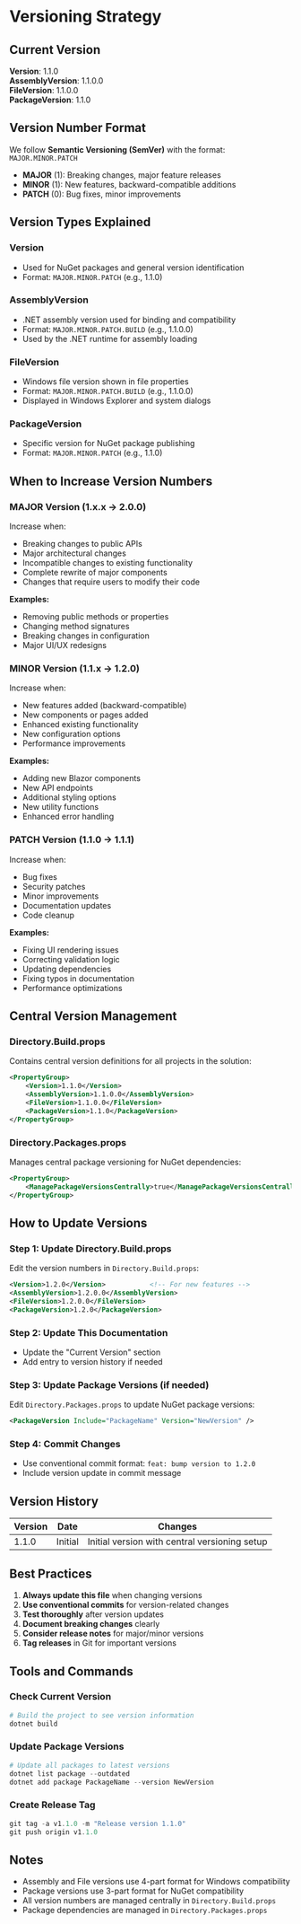 # Versioning Strategy

## Current Version

**Version**: 1.1.0  
**AssemblyVersion**: 1.1.0.0  
**FileVersion**: 1.1.0.0  
**PackageVersion**: 1.1.0

## Version Number Format

We follow **Semantic Versioning (SemVer)** with the format: `MAJOR.MINOR.PATCH`

- **MAJOR** (1): Breaking changes, major feature releases
- **MINOR** (1): New features, backward-compatible additions
- **PATCH** (0): Bug fixes, minor improvements

## Version Types Explained

### Version

- Used for NuGet packages and general version identification
- Format: `MAJOR.MINOR.PATCH` (e.g., 1.1.0)

### AssemblyVersion

- .NET assembly version used for binding and compatibility
- Format: `MAJOR.MINOR.PATCH.BUILD` (e.g., 1.1.0.0)
- Used by the .NET runtime for assembly loading

### FileVersion

- Windows file version shown in file properties
- Format: `MAJOR.MINOR.PATCH.BUILD` (e.g., 1.1.0.0)
- Displayed in Windows Explorer and system dialogs

### PackageVersion

- Specific version for NuGet package publishing
- Format: `MAJOR.MINOR.PATCH` (e.g., 1.1.0)

## When to Increase Version Numbers

### MAJOR Version (1.x.x → 2.0.0)

Increase when:

- Breaking changes to public APIs
- Major architectural changes
- Incompatible changes to existing functionality
- Complete rewrite of major components
- Changes that require users to modify their code

**Examples:**

- Removing public methods or properties
- Changing method signatures
- Breaking changes in configuration
- Major UI/UX redesigns

### MINOR Version (1.1.x → 1.2.0)

Increase when:

- New features added (backward-compatible)
- New components or pages added
- Enhanced existing functionality
- New configuration options
- Performance improvements

**Examples:**

- Adding new Blazor components
- New API endpoints
- Additional styling options
- New utility functions
- Enhanced error handling

### PATCH Version (1.1.0 → 1.1.1)

Increase when:

- Bug fixes
- Security patches
- Minor improvements
- Documentation updates
- Code cleanup

**Examples:**

- Fixing UI rendering issues
- Correcting validation logic
- Updating dependencies
- Fixing typos in documentation
- Performance optimizations

## Central Version Management

### Directory.Build.props

Contains central version definitions for all projects in the solution:

```xml
<PropertyGroup>
    <Version>1.1.0</Version>
    <AssemblyVersion>1.1.0.0</AssemblyVersion>
    <FileVersion>1.1.0.0</FileVersion>
    <PackageVersion>1.1.0</PackageVersion>
</PropertyGroup>
```

### Directory.Packages.props

Manages central package versioning for NuGet dependencies:

```xml
<PropertyGroup>
    <ManagePackageVersionsCentrally>true</ManagePackageVersionsCentrally>
</PropertyGroup>
```

## How to Update Versions

### Step 1: Update Directory.Build.props

Edit the version numbers in `Directory.Build.props`:

```xml
<Version>1.2.0</Version>           <!-- For new features -->
<AssemblyVersion>1.2.0.0</AssemblyVersion>
<FileVersion>1.2.0.0</FileVersion>
<PackageVersion>1.2.0</PackageVersion>
```

### Step 2: Update This Documentation

- Update the "Current Version" section
- Add entry to version history if needed

### Step 3: Update Package Versions (if needed)

Edit `Directory.Packages.props` to update NuGet package versions:

```xml
<PackageVersion Include="PackageName" Version="NewVersion" />
```

### Step 4: Commit Changes

- Use conventional commit format: `feat: bump version to 1.2.0`
- Include version update in commit message

## Version History

| Version | Date    | Changes                                       |
| ------- | ------- | --------------------------------------------- |
| 1.1.0   | Initial | Initial version with central versioning setup |

## Best Practices

1. **Always update this file** when changing versions
2. **Use conventional commits** for version-related changes
3. **Test thoroughly** after version updates
4. **Document breaking changes** clearly
5. **Consider release notes** for major/minor versions
6. **Tag releases** in Git for important versions

## Tools and Commands

### Check Current Version

```powershell
# Build the project to see version information
dotnet build
```

### Update Package Versions

```powershell
# Update all packages to latest versions
dotnet list package --outdated
dotnet add package PackageName --version NewVersion
```

### Create Release Tag

```powershell
git tag -a v1.1.0 -m "Release version 1.1.0"
git push origin v1.1.0
```

## Notes

- Assembly and File versions use 4-part format for Windows compatibility
- Package versions use 3-part format for NuGet compatibility
- All version numbers are managed centrally in `Directory.Build.props`
- Package dependencies are managed in `Directory.Packages.props`
